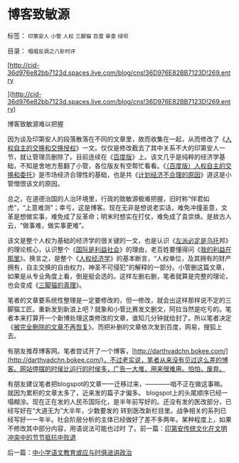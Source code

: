# 博客致敏源

标签： `印第安人` `小管` `人权` `三脚猫` `百度` `审查` `绿坝` 

目录： `唱唱反调之八卦时评`

[http://cid-36d976e82bb7123d.spaces.live.com/blog/cns!36D976E82BB7123D!269.entry

](http://cid-36d976e82bb7123d.spaces.live.com/blog/cns!36D976E82BB7123D!269.entry)

博客致敏源难以把握

因为谈及印第安人的段落散落在不同的文章里，故而收集在一起，从而修改了《[人权自主的交换和交换授权](http://blog.sina.com.cn/s/blog_5563a64d0100c033.html)》一文。仅仅是修改截去了其中关系不大的印第安人一节，就让管理员删除了。目前连续在《[百度版](http://hi.baidu.com/darthchn/blog/item/bf555cdc82eeabe677c6380e.html)》上。该文几乎是纯粹的经济学基础，不知是舍地方惹翻了小管，各位版友有空帮忙看看。《[（百度版）人权自主的交换和委托](http://hi.baidu.com/darthchn/blog/item/bf555cdc82eeabe677c6380e.html)》是市场经济合理性的基础，也是共《[计划经济不合理的原因](../../../2009/6/29/无私计划的经济危机.md)》道这是小管憎恨该文的原因。

总之，在道德治国的人治环境里，行政的致敏源极难把握，旧时称“伴君如虎”，“上意难测”；幸亏，这是博客。现在无非是想说老实话，难免冲撞圣意，文革是想做实事，难免成了反革命；明末时想实在打仗，难免成了袁崇焕。是故古人云，“做事难，做实事更难”。

该文是整个人权为基础的经济学的很关键的一文，也是认识《[左派必定是乌托](../../../2009/6/26/自由是社会财富生产的源泉，左派注定是乌托邦.md)邦》的理论核心，认识整个《[国际是利益社会](../../../2009/6/14/认清西方社会所谓的人权价值观的真相.md)》的理由，老百姓要懂得问《[我的利益在那里](http://blog.sina.com.cn/s/blog_5563a64d0100dfvx.html)》。换言之，是整个《[人权经济学](http://blog.sina.com.cn/s/blog_5563a64d0100dfvx.html)》的基本断言，“人权单位，及其拥有的财产拥有，自主交换的自由权力，神圣不可侵犯”的解释的一部分。小管删这篇文章，如果是从专业角度上看，倒是挺会选的。这样左删右删，笔者就算是完整的理论，也会变成《[三脚猫的真理](../../../2009/6/16/三脚猫的真理观和独脚龙.md)》。

笔者的文章要系统性整理是一定要修改的，但一修改，就会出这样那样说不定的三脚猫工匠。重新发到新浪上吧？就象和小管比赛发文删文，阿拉当然是吃亏的。笔者本来打算开一个新博处理这类修改的文章，谁知几分钟就给封了。所以笔者决定《[被完全删除的文章不再恢复](../../../2009/6/29/本博被删文章原则上不再恢复;兑现今年的利润很有希望.md)》。而把补删的文章依次发到百度，网易，搜狐上去。

有朋友推荐博客网。笔者尝试开了一个博客，[http://darthvadchn.bokee.com/](http://darthvadchn.bokee.com/)，不过老实说，笔者从来没有见过这么差的博客。网站停摆的时侯比运行的时侯多，广告一大堆，用来很难用。怕怕，废弃。

有朋友建议笔者把blogspot的文章一一迁移过来，————咱不正在做这事嘛。就因为累积的文章太多了，近来发的篇子才偏多。
blogspot上的头尾顺序已经一塌糊涂。现在正在发的人民币国际化，是半年前写好的。还没有发的医改部分，已经写好在“大道无为”大半年，少数要发的
转到医改新栏目里。战争相关的系列已经写好一一年半。社会阶层分析的主体已经做好了差不多两年。某种程度上，如果不修改其中部分内容，用语说法可能也过时
了。前一篇：[印第安传统文化在文明冲突中的节节抵抗中败退](../../../2009/7/6/印第安传统文化在文明冲突中的节节抵抗中败退.md)

后一篇：[中小学语文教育或应与时俱进讲政治](../../../2009/7/6/中小学语文教育或应与时俱进讲政治.md)